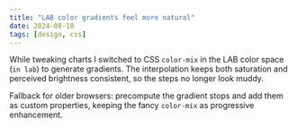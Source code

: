```yaml
---
title: "LAB color gradients feel more natural"
date: 2024-08-18
tags: [design, css]
---
```


While tweaking charts I switched to CSS `color-mix` in the LAB color space (`in lab`) to generate gradients. The interpolation keeps both saturation and perceived brightness consistent, so the steps no longer look muddy.

Fallback for older browsers: precompute the gradient stops and add them as custom properties, keeping the fancy `color-mix` as progressive enhancement.
